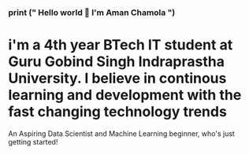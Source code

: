 ### print (" Hello world 👋 I'm Aman Chamola ")

# i'm a 4th year BTech IT student at Guru Gobind Singh Indraprastha University. I believe in continous learning and development with the fast changing technology trends

An Aspiring Data Scientist and Machine Learning beginner, who's just getting started!
<!--
**amanchamola/amanchamola** is a ✨ _special_ ✨ repository because its `README.md` (this file) appears on your GitHub profile.

Here are some ideas to get you started:

- 🔭 I’m currently working on ... Data Science and ML projects
- 🌱 I’m currently learning ... Django and heroku 
- 👯 I’m looking to collaborate on ... 
- 🤔 I’m looking for help with ... Internships and Job Opportunities
- 💬 Ask me about ...
- 📫 How to reach me: ... email_id : chamolaaman.99@gmail.com , linkedin : https://www.linkedin.com/in/aman-chamola/
- 😄 Pronouns: ... He/Him
- ⚡ Fun fact: ... I'm a massive football fan but even football can't get me off my laptop.  
-->
